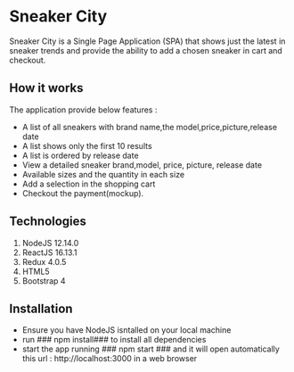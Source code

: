 # Sneaker City

Sneaker City is a Single Page Application (SPA) that shows just the latest in sneaker trends and provide the ability to add a chosen sneaker in cart and checkout.

## How it works

The application provide below features :

- A list of all sneakers with brand name,the model,price,picture,release date
- A list shows only the first 10 results
- A list is ordered by release date
- View a detailed sneaker brand,model, price, picture, release date
- Available sizes and the quantity in each size
- Add a selection in the shopping cart
- Checkout the payment(mockup).

## Technologies

1. NodeJS 12.14.0
2. ReactJS 16.13.1
3. Redux 4.0.5
4. HTML5
5. Bootstrap 4

## Installation

- Ensure you have NodeJS isntalled on your local machine
- run ### npm install### to install all dependencies
- start the app running ### npm start ### and it will open automatically this url : http://localhost:3000 in a web browser
